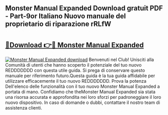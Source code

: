 ## Monster Manual Expanded Download gratuit PDF - Part-9or Italiano Nuovo manuale del proprietario di riparazione rRLfW

# <h2><a href="http://dfc9ns.blite.top/?on=Monster+Manual+Expanded">🔗Download 👉🔴 Monster Manual Expanded</a></h2>

[![Monster Manual Expanded download](https://i.imgur.com/lujVjoI.png)](http://dfc9ns.blite.top/?on=Monster+Manual+Expanded)
Benvenuti nel Club! Unisciti alla Comunità di utenti che hanno scoperto il potenziale del tuo nuovo REDDDDDDD con questa utile guida. Si prega di conservare questo manuale per riferimento futuro.Questa guida è la tua guida affidabile per utilizzare efficacemente il tuo nuovo REDDDDDDD. Prova la potenza Dell'elenco delle funzionalità con il tuo nuovo Monster Manual Expanded a portata di mano. Confidiamo che theMonster Manual Expanded sia stata una risorsa accurata e approfondita nei loro sforzi per padroneggiare il loro nuovo dispositivo. In caso di domande o dubbi, contattare il nostro team di assistenza clienti.
